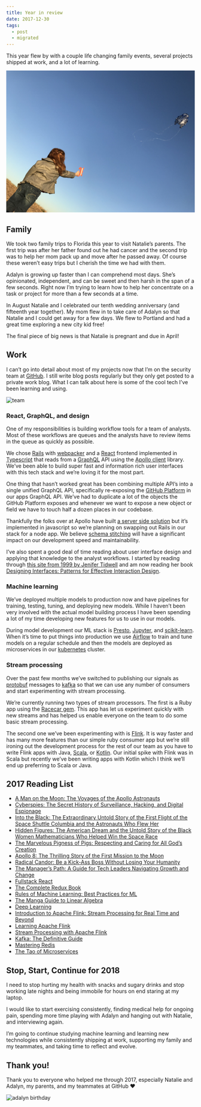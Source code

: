 ```yaml
---
title: Year in review
date: 2017-12-30
tags:
  - post
  - migrated
---
```


This year flew by with a couple life changing family events, several projects shipped at work, and a lot of learning.

![kite](/images/posts/year-in-review/IMG_5507.jpg)

## Family

We took two family trips to Florida this year to visit Natalie’s parents. The first trip was after her father found out he had cancer and the second trip was to help her mom pack up and move after he passed away. Of course these weren’t easy trips but I cherish the time we had with them.

Adalyn is growing up faster than I can comprehend most days. She’s opinionated, independent, and can be sweet and then harsh in the span of a few seconds. Right now I’m trying to learn how to help her concentrate on a task or project for more than a few seconds at a time.

In August Natalie and I celebrated our tenth wedding anniversary (and fifteenth year together). My mom flew in to take care of Adalyn so that Natalie and I could get away for a few days. We flew to Portland and had a great time exploring a new city kid free!

The final piece of big news is that Natalie is pregnant and due in April!

## Work

I can’t go into detail about most of my projects now that I’m on the security team at [GitHub](https://github.com). I still write blog posts regularly but they only get posted to a private work blog. What I can talk about here is some of the cool tech I’ve been learning and using.

![team](/images/posts/year-in-review/IMG_4301.jpg)

### React, GraphQL, and design

One of my responsibilities is building workflow tools for a team of analysts. Most of these workflows are queues and the analysts have to review items in the queue as quickly as possible.

We chose [Rails](https://rubyonrails.org) with [webpacker](https://github.com/rails/webpacker) and a [React](https://reactjs.org/) frontend implemented in [Typescript](https://www.typescriptlang.org/) that reads from a [GraphQL](http://graphql.org/) API using the [Apollo client](https://www.apollographql.com/client/) library. We’ve been able to build super fast and information rich user interfaces with this tech stack and we’re loving it for the most part.

One thing that hasn’t worked great has been combining multiple API’s into a single unified GraphQL API, specifically re-exposing the [GitHub Platform](https://developer.github.com/early-access/platform-roadmap/) in our apps GraphQL API. We’ve had to duplicate a lot of the objects the GitHub Platform exposes and whenever we want to expose a new object or field we have to touch half a dozen places in our codebase.

Thankfully the folks over at Apollo have built [a server side solution](https://dev-blog.apollodata.com/graphql-schema-stitching-8af23354ac37) but it’s implemented in javascript so we’re planning on swapping out Rails in our stack for a node app. We believe [schema stitching](https://www.apollographql.com/docs/graphql-tools/schema-stitching.html) will have a significant impact on our development speed and maintainability.

I’ve also spent a good deal of time reading about user interface design and applying that knowledge to the analyst workflows. I started by reading through [this site from 1999 by Jenifer Tidwell](http://www.mit.edu/~jtidwell/common_ground.html) and am now reading her book [Designing Interfaces: Patterns for Effective Interaction Design](http://designinginterfaces.com/).

### Machine learning

We’ve deployed multiple models to production now and have pipelines for training, testing, tuning, and deploying new models. While I haven’t been very involved with the actual model building process I have been spending a lot of my time developing new features for us to use in our models.

During model development our ML stack is [Presto](https://prestodb.io/), [Jupyter](http://jupyter.org/), and [scikit-learn](http://scikit-learn.org/). When it’s time to put things into production we use [Airflow](https://airflow.apache.org/) to train and tune models on a regular schedule and then the models are deployed as microservices in our [kubernetes](https://kubernetes.io/) cluster.

### Stream processing

Over the past few months we’ve switched to publishing our signals as [protobuf](https://developers.google.com/protocol-buffers/) messages to [kafka](https://kafka.apache.org/) so that we can use any number of consumers and start experimenting with stream processing.

We’re currently running two types of stream processors. The first is a Ruby app using the [Racecar gem](https://github.com/zendesk/racecar). This app has let us experiment quickly with new streams and has helped us enable everyone on the team to do some basic stream processing.

The second one we’ve been experimenting with is [Flink](https://flink.apache.org/). It is way faster and has many more features than our simple ruby consumer app but we’re still ironing out the development process for the rest of our team as you have to write Flink apps with Java, [Scala](https://www.scala-lang.org/), or [Kotlin](https://kotlinlang.org/). Our initial spike with Flink was in Scala but recently we’ve been writing apps with Kotlin which I think we’ll end up preferring to Scala or Java.

## 2017 Reading List

- [A Man on the Moon: The Voyages of the Apollo Astronauts](https://www.audible.com/pd/A-Man-on-the-Moon-The-Voyages-of-the-Apollo-Astronauts-Part-1-Audiobook/B016J1NMR6)
- [Cyberspies: The Secret History of Surveillance, Hacking, and Digital Espionage](https://www.audible.com/pd/Cyberspies-Part-1-The-Secret-History-of-Surveillance-Hacking-and-Digital-Espionage-Audiobook/B01FV0BT8U)
- [Into the Black: The Extraordinary Untold Story of the First Flight of the Space Shuttle Columbia and the Astronauts Who Flew Her](https://www.audible.com/pd/Into-the-Black-Part-1-The-Extraordinary-Untold-Story-of-the-First-Flight-of-the-Space-Shuttle-Columbia-and-the-Astronauts-Who-Flew-Her-Audiobook/B01DUV8W32)
- [Hidden Figures: The American Dream and the Untold Story of the Black Women Mathematicians Who Helped Win the Space Race](https://www.audible.com/pd/Hidden-Figures-The-American-Dream-and-the-Untold-Story-of-the-Black-Women-Mathematicians-Who-Helped-Win-the-Space-Race-Audiobook/B01I28NTJU)
- [The Marvelous Pigness of Pigs: Respecting and Caring for All God’s Creation](https://www.audible.com/pd/The-Marvelous-Pigness-of-Pigs-Respecting-and-Caring-for-All-Gods-Creation-Audiobook/B01D3MDWEW)
- [Apollo 8: The Thrilling Story of the First Mission to the Moon](https://www.audible.com/pd/Apollo-8-The-Thrilling-Story-of-the-First-Mission-to-the-Moon-Audiobook/B06Y5Q7YHS)
- [Radical Candor: Be a Kick-Ass Boss Without Losing Your Humanity](https://www.audible.com/pd/Radical-Candor-Be-a-Kick-Ass-Boss-Without-Losing-Your-Humanity-Audiobook/B01MZ6RMS4)
- [The Manager’s Path: A Guide for Tech Leaders Navigating Growth and Change](https://www.amazon.com/Managers-Path-Leaders-Navigating-Growth/dp/1491973897/ref=sr_1_1?ie=UTF8&qid=1514616553&sr=8-1&keywords=managers+path)
- [Fullstack React](https://www.fullstackreact.com/)
- [The Complete Redux Book](https://leanpub.com/redux-book)
- [Rules of Machine Learning: Best Practices for ML](http://martin.zinkevich.org/rules_of_ml/rules_of_ml.pdf)
- [The Manga Guide to Linear Algebra](https://www.nostarch.com/linearalgebra)
- [Deep Learning](https://www.amazon.com/Deep-Learning-Adaptive-Computation-Machine/dp/0262035618/ref=pd_sim_14_4?_encoding=UTF8&pd_rd_i=0262035618&pd_rd_r=ZVE3307PRXX1DD691HQC&pd_rd_w=jeWjv&pd_rd_wg=Vn7CM&psc=1&refRID=ZVE3307PRXX1DD691HQC)
- [Introduction to Apache Flink: Stream Processing for Real Time and Beyond](https://www.amazon.com/Introduction-Apache-Flink-Stream-Processing/dp/1491976586)
- [Learning Apache Flink](https://www.amazon.com/Learning-Apache-Flink-Tanmay-Deshpande/dp/1786466228/ref=pd_lpo_sbs_14_img_0?_encoding=UTF8&psc=1&refRID=7HN2DZ597H9V24ZYE8A7)
- [Stream Processing with Apache Flink](https://www.safaribooksonline.com/library/view/stream-processing-with/9781491974285/)
- [Kafka: The Definitive Guide](https://www.safaribooksonline.com/library/view/kafka-the-definitive/9781491936153/)
- [Mastering Redis](https://www.safaribooksonline.com/library/view/mastering-redis/9781783988181/)
- [The Tao of Microservices](https://www.safaribooksonline.com/library/view/the-tao-of/9781617293146/)

## Stop, Start, Continue for 2018

I need to stop hurting my health with snacks and sugary drinks and stop working late nights and being immobile for hours on end staring at my laptop.

I would like to start exercising consistently, finding medical help for ongoing pain, spending more time playing with Adalyn and hanging out with Natalie, and interviewing again.

I’m going to continue studying machine learning and learning new technologies while consistently shipping at work, supporting my family and my teammates, and taking time to reflect and evolve.

## Thank you!

Thank you to everyone who helped me through 2017, especially Natalie and Adalyn, my parents, and my teammates at GitHub ❤️

![adalyn birthday](/images/posts/year-in-review/IMG_4359.jpg)
